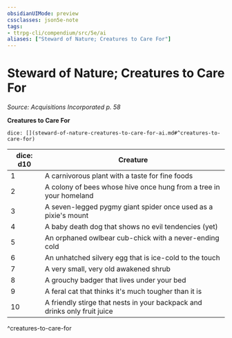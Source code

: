 ```yaml
---
obsidianUIMode: preview
cssclasses: json5e-note
tags:
- ttrpg-cli/compendium/src/5e/ai
aliases: ["Steward of Nature; Creatures to Care For"]
---
```

# Steward of Nature; Creatures to Care For
*Source: Acquisitions Incorporated p. 58* 

**Creatures to Care For**

`dice: [](steward-of-nature-creatures-to-care-for-ai.md#^creatures-to-care-for)`

| dice: d10 | Creature |
|-----------|----------|
| 1 | A carnivorous plant with a taste for fine foods |
| 2 | A colony of bees whose hive once hung from a tree in your homeland |
| 3 | A seven-legged pygmy giant spider once used as a pixie's mount |
| 4 | A baby death dog that shows no evil tendencies (yet) |
| 5 | An orphaned owlbear cub-chick with a never-ending cold |
| 6 | An unhatched silvery egg that is ice-cold to the touch |
| 7 | A very small, very old awakened shrub |
| 8 | A grouchy badger that lives under your bed |
| 9 | A feral cat that thinks it's much tougher than it is |
| 10 | A friendly stirge that nests in your backpack and drinks only fruit juice |
^creatures-to-care-for